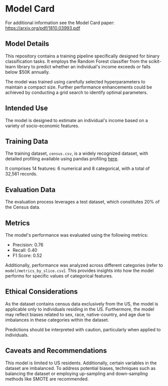 # Model Card

For additional information see the Model Card paper: https://arxiv.org/pdf/1810.03993.pdf

## Model Details

This repository contains a training pipeline specifically designed for binary classification tasks. It employs the Random Forest classifier from the scikit-learn library to predict whether an individual's income exceeds or falls below $50K annually.

The model was trained using carefully selected hyperparameters to maintain a compact size. Further performance enhancements could be achieved by conducting a grid search to identify optimal parameters.

## Intended Use

The model is designed to estimate an individual's income based on a variety of socio-economic features.

## Training Data

The training dataset, `census.csv`, is a widely recognized dataset, with detailed profiling available using pandas profiling [here](https://archive.ics.uci.edu/ml/datasets/census+income).

It comprises 14 features: 6 numerical and 8 categorical, with a total of 32,561 records.

## Evaluation Data

The evaluation process leverages a test dataset, which constitutes 20% of the Census data.

## Metrics

The model's performance was evaluated using the following metrics:
* Precision: 0.76
* Recall: 0.40
* F1 Score: 0.52

Additionally, performance was analyzed across different categories (refer to `model/metrics_by_slice.csv`). This provides insights into how the model performs for specific values of categorical features.

## Ethical Considerations

As the dataset contains census data exclusively from the US, the model is applicable only to individuals residing in the US. Furthermore, the model may reflect biases related to sex, race, native-country, and age due to imbalances in these categories within the dataset.

Predictions should be interpreted with caution, particularly when applied to individuals.

## Caveats and Recommendations

This model is limited to US residents. Additionally, certain variables in the dataset are imbalanced. To address potential biases, techniques such as balancing the dataset or employing up-sampling and down-sampling methods like SMOTE are recommended.